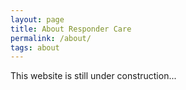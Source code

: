 ```yaml
---
layout: page
title: About Responder Care
permalink: /about/
tags: about
---
```

This website is still under construction...
